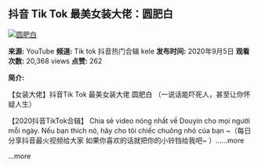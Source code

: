 ## 抖音 Tik Tok 最美女装大佬：圆肥白

[![圆肥白](https://yt3.ggpht.com/ytc/AIdro_lRKhqLFsngo64omFfNsOZgIjaJSo9CoMKtXVNTDRRIXpc=s48-c-k-c0x00ffffff-no-rj)](/@tiktokkele9588)

**来源:** YouTube
**频道:** Tik tok 抖音热门合辑 kele
**发布时间:** 2020年9月5日
**观看次数:** 20,368 views
**点赞:** 262

**简介:**

【女装大佬】抖音Tik Tok 最美女装大佬 圆肥白 （一说话能吓死人，甚至让你怀疑人生）

【2020抖音TikTok合辑】 Chia sẻ video nóng nhất về Douyin cho mọi người mỗi ngày. Nếu bạn thích nó, hãy cho tôi chiếc chuông nhỏ của bạn ~（每日分享抖音最火视频给大家 如果你喜欢的话就把你的小铃铛给我吧~ ）…...more

...more
